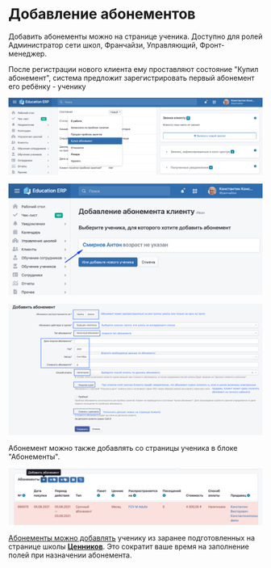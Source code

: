 # Добавление абонементов

Добавить абонементы можно на странице ученика. Доступно для ролей Администратор сети школ, Франчайзи, Управляющий, Фронт-менеджер.

После регистрации нового клиента ему проставляют состояние  "Купил абонемент", система предложит зарегистрировать первый абонемент его ребёнку - ученику

![Состояние клиента можно изменить на странице клиента](<../.gitbook/assets/image (1) (1) (1) (1) (1) (1) (1) (1) (1) (1) (1) (1) (1) (1) (1) (1) (1) (1) (1) (1) (1) (1) (1).png>)

![Выберите ученика или создайте нового](<../.gitbook/assets/image (2) (1) (1) (1) (1) (1) (1) (1) (1) (1) (1) (1) (1) (1) (1) (1) (1).png>)

![Добавьте абонемент ученику](<../.gitbook/assets/image (3) (1) (1) (1) (1) (1) (1) (1) (1) (1) (1).png>)

Абонемент можно также добавлять со страницы ученика в блоке "Абонементы".

![](<../.gitbook/assets/image (14).png>)

[Абонементы можно добавлять](dobavlenie-abonementov/abonementy-iz-cennikov-shkoly.md) ученику из заранее подготовленных на странице школы [**Ценников**](cenniki/). Это сократит ваше время на заполнение полей при назначении абонемента.
